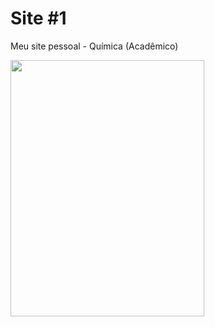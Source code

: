 # Site #1
<p>Meu site pessoal - Química (Acadêmico)</p>
<img src="https://raw.githubusercontent.com/tonipsantos/site-pessoal/master/imagens/lab.jpg" alt:="Antoniel Santos" width="310px" height="410px"/>
